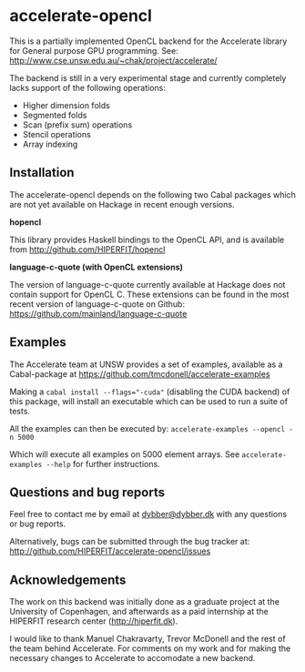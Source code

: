 accelerate-opencl
=================
This is a partially implemented OpenCL backend for the Accelerate library
for General purpose GPU programming.
See: http://www.cse.unsw.edu.au/~chak/project/accelerate/

The backend is still in a very experimental stage and currently
completely lacks support of the following operations:

 * Higher dimension folds
 * Segmented folds
 * Scan (prefix sum) operations
 * Stencil operations
 * Array indexing

Installation
------------
The accelerate-opencl depends on the following two Cabal packages
which are not yet available on Hackage in recent enough versions.

**hopencl**

This library provides Haskell bindings to the OpenCL API, and is
available from http://github.com/HIPERFIT/hopencl

**language-c-quote (with OpenCL extensions)**

The version of language-c-quote currently available at Hackage does
not contain support for OpenCL C. These extensions can be found in the
most recent version of language-c-quote on Github:
https://github.com/mainland/language-c-quote

Examples
--------
The Accelerate team at UNSW provides a set of examples, available as a
Cabal-package at https://github.com/tmcdonell/accelerate-examples

Making a `cabal install --flags="-cuda"` (disabling the CUDA backend)
of this package, will install an executable which can be used to run a
suite of tests.

All the examples can then be executed by: `accelerate-examples --opencl -n 5000`

Which will execute all examples on 5000 element arrays. See
`accelerate-examples --help` for further instructions.

Questions and bug reports
-------------------------
Feel free to contact me by email at <dybber@dybber.dk> with any
questions or bug reports.

Alternatively, bugs can be submitted through the bug tracker at:
http://github.com/HIPERFIT/accelerate-opencl/issues

Acknowledgements 
----------------
The work on this backend was initially done as a graduate project at
the University of Copenhagen, and afterwards as a paid internship at
the HIPERFIT research center (http://hiperfit.dk).

I would like to thank Manuel Chakravarty, Trevor McDonell and the rest
of the team behind Accelerate. For comments on my work and for making
the necessary changes to Accelerate to accomodate a new backend.
